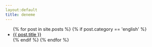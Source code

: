 ```yaml
---
layout:default 
title: deneme
---
```




<ul>
{% for post in site.posts %}
  {% if post.category == 'english' %}
    <li>
    <a href="{{ post.url }}"><span style="color:black">{{ post.title }}</span></a>
    </li>
  {% endif %}
{% endfor %}
</ul>

<!---
<ul>
  {% for post in site.posts %}
    <li>
      <a href="{{ post.url }}"><span style="color:black">{{ post.title }}</span></a>
    </li>
  {% endfor %}
</ul>
-->

<!---
<iframe width="100%" height="120" scrolling="no" frameborder="no" src="https://w.soundcloud.com/player/?url=https%3A//api.soundcloud.com/tracks/113787209&amp;auto_play=false&amp;hide_related=false&amp;show_comments=true&amp;show_user=true&amp;show_reposts=false&amp;visual=true"></iframe>
-->
